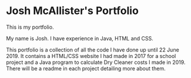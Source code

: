 # Josh McAllister's Portfolio

This is my portfolio.

My name is Josh.
I have experience in Java, HTML and CSS.

This portfolio is a collection of all the code I have done up until 22 June 2019.
It contains a HTML/CSS website I had made in 2017 for a school project and a Java program to calculate Dry Cleaner costs I made in 2019.
There will be a readme in each project detailing more about them.